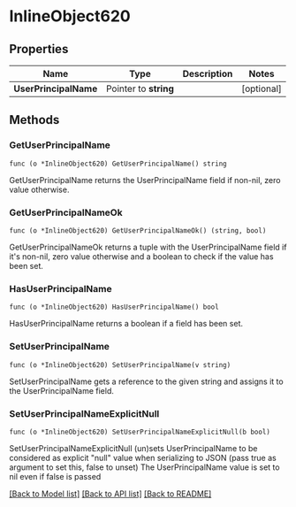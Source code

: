 # InlineObject620

## Properties

Name | Type | Description | Notes
------------ | ------------- | ------------- | -------------
**UserPrincipalName** | Pointer to **string** |  | [optional] 

## Methods

### GetUserPrincipalName

`func (o *InlineObject620) GetUserPrincipalName() string`

GetUserPrincipalName returns the UserPrincipalName field if non-nil, zero value otherwise.

### GetUserPrincipalNameOk

`func (o *InlineObject620) GetUserPrincipalNameOk() (string, bool)`

GetUserPrincipalNameOk returns a tuple with the UserPrincipalName field if it's non-nil, zero value otherwise
and a boolean to check if the value has been set.

### HasUserPrincipalName

`func (o *InlineObject620) HasUserPrincipalName() bool`

HasUserPrincipalName returns a boolean if a field has been set.

### SetUserPrincipalName

`func (o *InlineObject620) SetUserPrincipalName(v string)`

SetUserPrincipalName gets a reference to the given string and assigns it to the UserPrincipalName field.

### SetUserPrincipalNameExplicitNull

`func (o *InlineObject620) SetUserPrincipalNameExplicitNull(b bool)`

SetUserPrincipalNameExplicitNull (un)sets UserPrincipalName to be considered as explicit "null" value
when serializing to JSON (pass true as argument to set this, false to unset)
The UserPrincipalName value is set to nil even if false is passed

[[Back to Model list]](../README.md#documentation-for-models) [[Back to API list]](../README.md#documentation-for-api-endpoints) [[Back to README]](../README.md)


